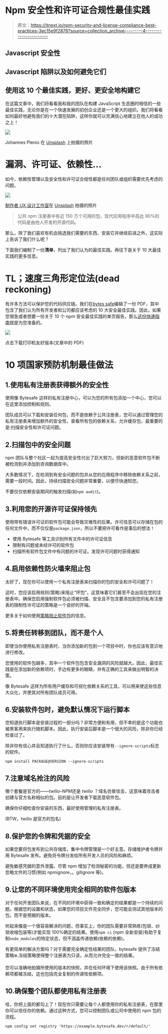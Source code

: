 # Npm 安全性和许可证合规性最佳实践

> 原文：<https://itnext.io/npm-security-and-license-compliance-best-practices-3ec15e9f2878?source=collection_archive---------4----------------------->

## Javascript 安全性

## Javascript 陷阱以及如何避免它们

## 使用这 10 个最佳实践，更好、更安全地构建它

在这篇文章中，我们将看看我和我的团队在构建 JavaScript 生态圈时相信的一些最佳实践，无论你是在一个快速发展的初创企业还是一个更大的组织。我们将看看如何最好地避免我们的十大潜在陷阱，这样你就可以充满信心地建立在他人的成功之上！

![](img/c10f5dbb5e3302593e36ad7bc3357370.png)

Johannes Plenio 在 [Unsplash](https://unsplash.com?utm_source=medium&utm_medium=referral) 上拍摄的照片

# 漏洞、许可证、依赖性…

如今，依赖性管理以及安全性和许可证合规性都是任何团队或组织需要优先考虑的问题。

![](img/515ed1802d6da7cb6254fc6be1c4b96b.png)

[制作者 UX 设计工作室](https://unsplash.com/@weareprocreator?utm_source=medium&utm_medium=referral)在 [Unsplash](https://unsplash.com?utm_source=medium&utm_medium=referral) 拍摄的照片

> 公共 npm 注册表中有近 150 万个可用的包，现代应用程序中高达 90%的代码是由他人开发的开源代码。

那么，除了我们喜欢有机会挑选我们需要的东西、安装它并继续前进之外，这实际上告诉了我们什么呢？

下面我们编制了一份**清单**，列出了我们认为的最佳实践。再往下是关于 10 大最佳实践的更多信息。

# TL；速度三角形定位法(dead reckoning)

有许多方法可以保护您的代码供应链。我们在[bytes safe](https://bytesafe.dev/)编辑了一份 PDF，其中包含了我们认为所有开发者和公司都应该考虑的 10 大安全最佳实践。因此，如果您很急或者想要一份关于 10 个 npm 安全最佳实践的单页报告，那么[这份快速指南](https://bytesafe.dev/posts/npm-security-best-practices/)就是为您准备的。

[![](img/1c6e3bbc9b52dcd38ca217b41b8319d6.png)](https://bytesafe.dev/posts/npm-security-best-practices/)

点击下载打印机友好版本(文章中的 PDF)

# 10 项国家预防机制最佳做法

## 1.使用私有注册表获得额外的安全性

使用像 Bytesafe 这样的私有注册中心，可以为您的所有包添加一个中心，您可以在这里添加控制和规则。

团队成员可以下载和安装任何包，而不是依赖于公共注册表，您可以通过管理您的私有注册表来增加额外的安全性，查看所有包的依赖关系，允许缓存包，最重要的是:扫描安全性和许可证问题。

## 2.扫描包中的安全问题

npm 团队与整个社区一起为提高安全性付出了巨大努力，但新的恶意软件包不断被检测到并添加到咨询数据库中。

大多数情况下，在检测到有安全问题的包并从您的应用程序中移除依赖关系之前，需要一段时间。因此，持续扫描安全问题非常重要，以便尽快通知您。

不要仅仅依赖安装期间的触发扫描(如`npm audit`)。

## 3.利用您的开源许可证保持领先

使用带有错误许可证的软件包可能会导致灾难性的后果。许可信息可以存储在包的任何文件中，而不仅仅是`package.json`，所以不要把许可看作是事后的想法！

*   使用 Bytesafe 等工具识别所有文件中的许可证信息
*   限制有问题或未经许可的软件包
*   扫描所有软件包文件中有问题的许可证。发现许可问题时获得通知

## 4.启用依赖性防火墙来阻止包

太好了，现在你可以使用一个私有注册表来扫描你的包的安全和许可问题了！

这时，您应该启用规则(策略)来阻止“坏包”，这意味着它们甚至不会出现在您的注册表中。确保您启用强制软件包必须被扫描、安全且不包含要添加到您的私有注册表的限制性许可证的策略是一个良好的开端。

更多关于如何使用[策略阻止软件包](https://docs.bytesafe.dev/policies/)的信息。

## 5.将责任转移到团队，而不是个人

即使当你使用私有注册表时，当你添加新的包到一个项目中时，你也应该有意识地进行修改。

您使用的软件包越多，其中一个软件包包含安全漏洞的风险就越大。因此，最佳实践是在添加新的依赖项时，手边有更多的眼睛，并有正确的工具来做出明智的决策。

像 Bytesafe 这样为所有用户缓存和可视化依赖关系的工具，可以用来使这些信息大众化，并使其对所有团队成员可用。

## 6.安装软件包时，避免默认情况下运行脚本

您知道执行脚本是安装过程的一部分吗？非常方便和有用，但不幸的是这个功能也被黑客用来执行随机脚本。因此，执行安装后脚本是一个很大的风险，除非你已经检查过了。

除非你有信心并且知道执行了什么，否则你应该安装带有`--ignore-scripts`标志的软件。

```
npm install PACKAGE@VERSION --ignore-scripts
```

## 7.注意域名抢注的风险

哪个套餐是官方的——*twilio-NPM*还是 *twilio* ？域名仿冒攻击，这意味着攻击者创建与官方名称相似的包。目的是让开发者下载恶意软件包。

确保你仔细检查你安装的东西，最好使用管理的私有注册表。

(BTW，twilio 是官方的包名)

## 8.保护您的令牌和凭据的安全

如果您要将包发布到公共存储库，集中令牌管理是一个好主意。存储维护者令牌并用 Bytesafe 发布。避免将令牌分发给所有开发人员的风险和麻烦。

避免敏感凭据的意外泄露。尽管 npm 增加了检测秘密的功能，但还是要养成更新忽略文件的习惯(例如 npmignore，。gitignore 等)。

## 9.让您的不同环境使用完全相同的软件包版本

对于任何开发团队来说，在不同的环境中获得一致和确定的结果都是一个持续的问题。根据您的设置和状态，如果您的项目文件完全同步，您可能会测试其他版本的包，而不是预期的版本。

听起来像是一个很容易解决的问题，但事实上，你的团队需要非常熟练(包锁、纱锁收缩包装等)才能实现 100%确定的结果。使用`npm ci` (npm 全新安装)有助于复制`node_modules`的特定状态，但不涵盖传递依赖(依赖的依赖)。

有更简单的解决方案吗？对于需要完全确定性结果的团队，bytesafe 提供了冻结策略❄️.冻结策略使得整个注册表为只读，从而允许完全一致的结果。

您可以准确地拍摄所使用的版本的快照，并在任何环境下使用该快照。由于所有依赖项都被冻结，这也包括完全复制的传递性依赖项。

## 10.确保整个团队都使用私有注册表

哇，你把上面的都勾上了！现在你只需要让每个人都使用你的私有注册表，在那里你可以信任你的依赖。通过这种方式，您可以控制团队或公司中使用的 npm 包的流程。

```
npm config set registry 'https://example.bytesafe.dev/r/default/'
```
